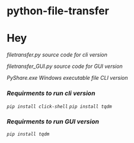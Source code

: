 # python-file-transfer
<h1>Hey</h1>
<p><i>filetransfer.py<i>   source code for cli version</p>
<p>filetransfer_GUI.py   source code for GUI version</p>
<p>PyShare.exe  Windows executable file CLI version</p>


<h3>Requirments to run cli version</h3>
<code>pip install click-shell</code>
<code>pip install tqdm</code>

<h3>Requirments to run GUI version</h3>
<code>pip install tqdm</code>

